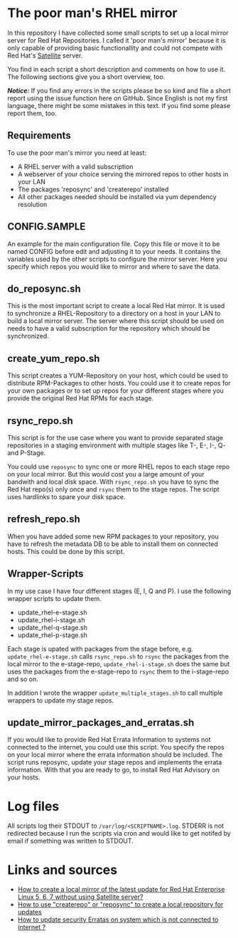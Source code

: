 # The poor man's RHEL mirror

In this repository I have collected some small scripts to set up a local mirror server for Red Hat Repositories. I called it 'poor man's mirror' because it is only capable of providing basic functionallity and could not compete with Red Hat's [Satellite](https://www.redhat.com/en/technologies/management/satellite) server.

You find in each script a short description and comments on how to use it. The following sections give you a short overview, too.

***Notice:*** If you find any errors in the scripts please be so kind and file a short report using the issue function here on GitHub. Since English is not my first language, there might be some mistakes in this text. If you find some please report them, too.

## Requirements

To use the poor man's mirror you need at least:

 * A RHEL server with a valid subscription
 * A webserver of your choice serving the mirrored repos to other hosts in your LAN
 * The packages 'reposync' and 'createrepo' installed
 * All other packages needed should be installed via yum dependency resolution

## CONFIG.SAMPLE

An example for the main configuration file. Copy this file or move it to be named CONFIG before edit and adjusting it to your needs. It contains the variables used by the other scripts to configure the mirror server. Here you specify which repos you would like to mirror and where to save the data.

## do_reposync.sh

This is the most important script to create a local Red Hat mirror. It is used to synchronize a RHEL-Repository to a directory on a host in your LAN to build a local mirror server. The server where this script should be used on needs to have a valid subscription for the repository which should be synchronized.

## create_yum_repo.sh

This script creates a YUM-Repository on your host, which could be used to distribute RPM-Packages to other hosts. You could use it to create repos for your own packages or to set up repos for your different stages where you provide the original Red Hat RPMs for each stage.

## rsync_repo.sh

This script is for the use case where you want to provide separated stage repositories in a staging environment with multiple stages like T-, E-, I-, Q- and P-Stage.

You could use `reposync` to sync one or more RHEL repos to each stage repo on your local mirror. But this would cost you a large amount of your bandwith and local disk space. With `rsync_repo.sh` you have to sync the Red Hat repo(s) only once and `rsync` them to the stage repos. The script uses hardlinks to spare your disk space.

## refresh_repo.sh

When you have added some new RPM packages to your repository, you have to refresh the metadata DB to be able to install them on connected hosts. This could be done by this script.

## Wrapper-Scripts

In my use case I have four different stages (E, I, Q and P). I use the following wrapper scripts to update them.

 * update_rhel-e-stage.sh
 * update_rhel-i-stage.sh
 * update_rhel-q-stage.sh
 * update_rhel-p-stage.sh

Each stage is upated with packages from the stage before, e.g. `update_rhel-e-stage.sh` calls `rsync_repo.sh` to `rsync` the packages from the local mirror to the e-stage-repo, `update_rhel-i-stage.sh` does the same but uses the packages from the e-stage-repo to `rsync` them to the i-stage-repo and so on.

In addition I wrote the wrapper `update_multiple_stages.sh` to call multiple wrappers to update my stage repos.

## update_mirror_packages_and_erratas.sh

If you would like to provide Red Hat Errata Information to systems not connected to the internet, you could use this script. You specify the repos on your local  mirror where the errata information should be included. The script runs reposync, update your stage repos and implements the errata information. With that you are ready to go, to install Red Hat Advisory on your hosts.

# Log files

All scripts log their STDOUT to `/var/log/<SCRIPTNAME>.log`. STDERR is not redirected because I run the scripts via cron and would like to get notifed by email if something was written to STDOUT.

# Links and sources

 * [How to create a local mirror of the latest update for Red Hat Enterprise Linux 5, 6, 7 without using Satellite server?](https://access.redhat.com/solutions/23016)
 * [How to use "createrepo" or "reposync" to create a local repository for updates](https://access.redhat.com/solutions/9892)
 * [How to update security Erratas on system which is not connected to internet ?](https://access.redhat.com/solutions/55654)
